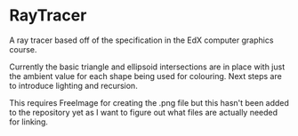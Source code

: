 # RayTracer
A ray tracer based off of the specification in the EdX computer graphics course.

Currently the basic triangle and ellipsoid intersections are in place with just
the ambient value for each shape being used for colouring. Next steps are to introduce lighting and recursion.

This requires FreeImage for creating the .png file but this hasn't been added to
the repository yet as I want to figure out what files are actually needed for
linking.
